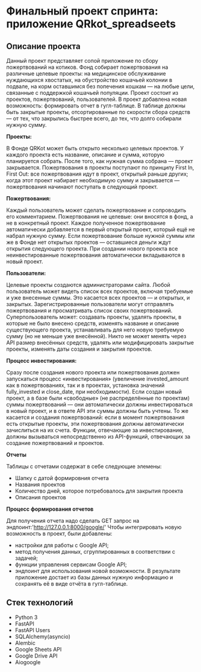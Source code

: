 # Финальный проект спринта: приложение QRkot_spreadseets

## Описание проекта
Данный проект представляет сопой приложение по сбору пожертвований на котиков.
Фонд собирает пожертвования на различные целевые проекты: на медицинское обслуживание нуждающихся хвостатых,
на обустройство кошачьей колонии в подвале, на корм оставшимся без попечения кошкам — на любые цели,
связанные с поддержкой кошачьей популяции.
Проект состоит из проектов, пожертвований, пользователей.
В проект добавлена новая возможность: формировать отчет в гугл-таблице. В таблице должны быть закрытые проекты,
отсортированные по скорости сбора средств — от тех, что закрылись быстрее всего, до тех, что долго собирали нужную сумму.

**Проекты:**

В Фонде QRKot может быть открыто несколько целевых проектов. У каждого проекта есть название, описание и сумма,
которую планируется собрать. После того, как нужная сумма собрана — проект закрывается.
Пожертвования в проекты поступают по принципу First In, First Out: все пожертвования идут в проект, открытый раньше
других; когда этот проект набирает необходимую сумму и закрывается — пожертвования начинают поступать в следующий проект.

**Пожертвования:**

Каждый пользователь может сделать пожертвование и сопроводить его комментарием. Пожертвования не целевые: они вносятся в фонд,
а не в конкретный проект. Каждое полученное пожертвование автоматически добавляется в первый открытый проект, который ещё не набрал
нужную сумму. Если пожертвование больше нужной суммы или же в Фонде нет открытых проектов — оставшиеся деньги ждут открытия
следующего проекта. При создании нового проекта все неинвестированные пожертвования автоматически вкладываются в новый проект.

**Пользователи:**

Целевые проекты создаются администраторами сайта.
Любой пользователь может видеть список всех проектов, включая требуемые и уже внесенные суммы.
Это касается всех проектов — и открытых, и закрытых.
Зарегистрированные пользователи могут отправлять пожертвования и просматривать список своих пожертвований.
Суперпользователь может:
создавать проекты,
удалять проекты, в которые не было внесено средств,
изменять название и описание существующего проекта, устанавливать для него новую требуемую сумму
(но не меньше уже внесённой).
Никто не может менять через API размер внесённых средств, удалять или модифицировать закрытые проекты,
изменять даты создания и закрытия проектов.

**Процесс инвестирования:**

Сразу после создания нового проекта или пожертвования должен запускаться процесс «инвестирования»
(увеличение invested_amount как в пожертвованиях, так и в проектах, установка значений fully_invested и close_date, при необходимости).
Если создан новый проект, а в базе были «свободные» (не распределённые по проектам) суммы пожертвований — они автоматически
должны инвестироваться в новый проект, и в ответе API эти суммы должны быть учтены. То же касается и создания пожертвований:
если в момент пожертвования есть открытые проекты, эти пожертвования должны автоматически зачислиться на их счета.
Функции, отвечающие за инвестирование, должны вызываться непосредственно из API-функций, отвечающих за создание пожертвований и проектов. 

**Отчеты**

Таблицы с отчетами содержат в себе следующие элемены:
- Шапку с датой формировния отчета
- Названия проектов
- Количество дней, которое потребовалось для закрытия проекта
- Описания проектов


**Процесс формирования отчетов**

Для получения отчета надо сделать GET запрос на эндпоинт:'http://127.0.0.1:8000/google/'
Чтобы интегрировать новую возможность в проект, были добавлены:
- настройки для работы c Google API;
- метод получения данных, сгруппированных в соответствии с задачей;
- функции управления сервисам Google API;
- эндпоинт для использования новой возможности.
В результате приложение достает из базы данных нужную информацию и сохранять её в виде отчёта в гугл-таблице.


## Стек технологий

- Python 3
- FastAPI
- FastAPI Users
- SQLAlchemy(asyncio)
- Alembic
- Google Sheets API
- Google Drive API
- Aiogoogle

